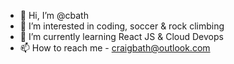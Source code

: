- 👋 Hi, I’m @cbath
- 👀 I’m interested in coding, soccer & rock climbing
- 🌱 I’m currently learning React JS & Cloud Devops
- 📫 How to reach me  - craigbath@outlook.com

<!---
cbath/cbath is a ✨ special ✨ repository because its `README.md` (this file) appears on your GitHub profile.
You can click the Preview link to take a look at your changes.
--->
